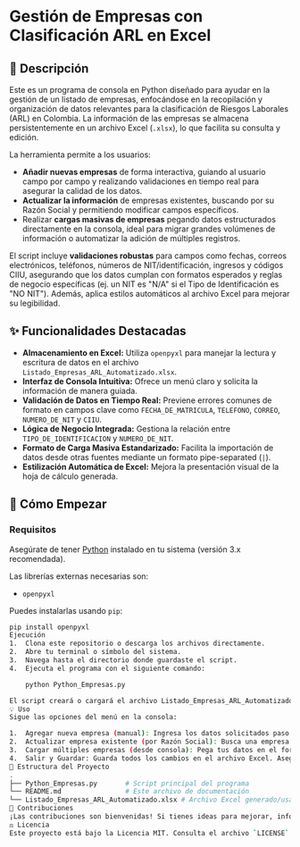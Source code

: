# Gestión de Empresas con Clasificación ARL en Excel

## 📝 Descripción

Este es un programa de consola en Python diseñado para ayudar en la gestión de un listado de empresas, enfocándose en la recopilación y organización de datos relevantes para la clasificación de Riesgos Laborales (ARL) en Colombia. La información de las empresas se almacena persistentemente en un archivo Excel (`.xlsx`), lo que facilita su consulta y edición.

La herramienta permite a los usuarios:

* **Añadir nuevas empresas** de forma interactiva, guiando al usuario campo por campo y realizando validaciones en tiempo real para asegurar la calidad de los datos.
* **Actualizar la información** de empresas existentes, buscando por su Razón Social y permitiendo modificar campos específicos.
* Realizar **cargas masivas de empresas** pegando datos estructurados directamente en la consola, ideal para migrar grandes volúmenes de información o automatizar la adición de múltiples registros.

El script incluye **validaciones robustas** para campos como fechas, correos electrónicos, teléfonos, números de NIT/identificación, ingresos y códigos CIIU, asegurando que los datos cumplan con formatos esperados y reglas de negocio específicas (ej. un NIT es "N/A" si el Tipo de Identificación es "NO NIT"). Además, aplica estilos automáticos al archivo Excel para mejorar su legibilidad.

## ✨ Funcionalidades Destacadas

* **Almacenamiento en Excel:** Utiliza `openpyxl` para manejar la lectura y escritura de datos en el archivo `Listado_Empresas_ARL_Automatizado.xlsx`.
* **Interfaz de Consola Intuitiva:** Ofrece un menú claro y solicita la información de manera guiada.
* **Validación de Datos en Tiempo Real:** Previene errores comunes de formato en campos clave como `FECHA_DE_MATRICULA`, `TELEFONO`, `CORREO`, `NUMERO_DE_NIT` y `CIIU`.
* **Lógica de Negocio Integrada:** Gestiona la relación entre `TIPO_DE_IDENTIFICACION` y `NUMERO_DE_NIT`.
* **Formato de Carga Masiva Estandarizado:** Facilita la importación de datos desde otras fuentes mediante un formato pipe-separated (`|`).
* **Estilización Automática de Excel:** Mejora la presentación visual de la hoja de cálculo generada.

## 🚀 Cómo Empezar

### Requisitos

Asegúrate de tener [Python](https://www.python.org/downloads/) instalado en tu sistema (versión 3.x recomendada).

Las librerías externas necesarias son:
* `openpyxl`

Puedes instalarlas usando `pip`:

```bash
pip install openpyxl
Ejecución
1.  Clona este repositorio o descarga los archivos directamente.
2.  Abre tu terminal o símbolo del sistema.
3.  Navega hasta el directorio donde guardaste el script.
4.  Ejecuta el programa con el siguiente comando:

    python Python_Empresas.py

El script creará o cargará el archivo Listado_Empresas_ARL_Automatizado.xlsx y te presentará el menú principal.
💡 Uso
Sigue las opciones del menú en la consola:

1.  Agregar nueva empresa (manual): Ingresa los datos solicitados paso a paso.
2.  Actualizar empresa existente (por Razón Social): Busca una empresa por su nombre y selecciona los campos a modificar.
3.  Cargar múltiples empresas (desde consola): Pega tus datos en el formato `CAMPO1|CAMPO2|...|CAMPO15` (consulta los `ENCABEZADOS` en el código para el orden exacto). Finaliza la carga escribiendo `FIN_CARGA`.
4.  Salir y Guardar: Guarda todos los cambios en el archivo Excel. Asegúrate de que el archivo no esté abierto en otra aplicación (como Microsoft Excel) al momento de guardar para evitar errores de permisos.
📁 Estructura del Proyecto
.
├── Python_Empresas.py       # Script principal del programa
└── README.md                # Este archivo de documentación
└── Listado_Empresas_ARL_Automatizado.xlsx # Archivo Excel generado/usado por el script
🤝 Contribuciones
¡Las contribuciones son bienvenidas! Si tienes ideas para mejorar, informes de errores o quieres añadir nuevas funcionalidades, no dudes en abrir un *issue* o enviar un *pull request*.
⚖️ Licencia
Este proyecto está bajo la Licencia MIT. Consulta el archivo `LICENSE` para más detalles.







